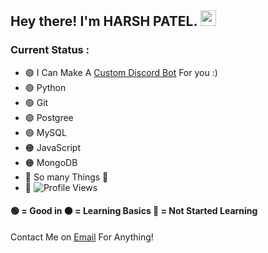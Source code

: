 <h2> Hey there! I'm HARSH PATEL. <img src="https://github.com/souvikguria98/souvikguria98/blob/master/Hi.gif" width="25"></h2>

### Current Status : 
  - 🟢 I Can Make A [Custom Discord Bot](https://www.fiverr.com/share/85py8o) For you :)
  - 🟢 Python
  - 🟢 Git
  - 🟢 Postgree
  - 🟢 MySQL
  - 🟠 JavaScript
  - 🟠 MongoDB
  - 🔴 So many Things 🤡
  - 👀 ![Profile Views](https://komarev.com/ghpvc/?username=HarshPatel5940&label=Profile-Views)

#### 🟢 = Good in 🟠 = Learning Basics 🔴 = Not Started Learning

Contact Me on [Email](mailto:harshnpatel9@gmail.com) For Anything! 
